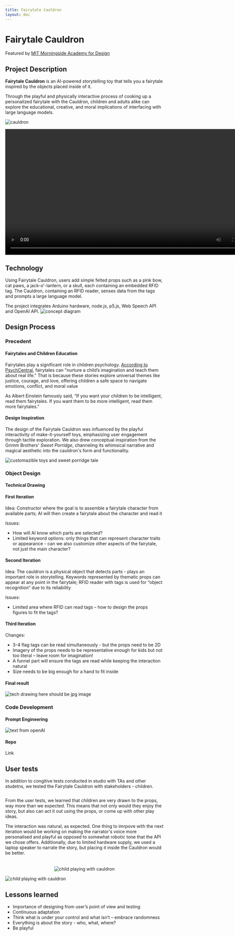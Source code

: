 ```yaml
---
title: Fairytale Cauldron
layout: doc
---
```

# Fairytale Cauldron
Featured by [MIT Morningside Academy for Design](https://www.instagram.com/p/DD4UAR2M043/?img_index=1)


## Project Description
**Fairytale Cauldron** is an AI-powered storytelling toy that tells you a fairytale inspired by the objects placed inside of it. 

Through the playful and physically interactive process of cooking up a personalized fairytale with the Cauldron, children and adults alike can explore the educational, creative, and moral implications of interfacing with large language models.

![cauldron](./images/fairytale_cauldron/cauldron.png) 

<video controls width="800">
  <source src="https://www.youtube.com/watch?v=nPA18yt5-14" type="video/mp4">
  Your browser does not support the video tag.
</video>

## Technology

Using Fairytale Cauldron, users add simple felted props such as a pink bow, cat paws, a jack-o'-lantern, or a skull, each containing an embedded RFID tag. The Cauldron, containing an RFID reader, senses data from the tags and prompts a large language model.

The project integrates Arduino hardware, node.js, p5.js, Web Speech API and OpenAI API.
![concept diagram](./images/fairytale_cauldron/diagram.png) 

## Design Process

### Precedent

#### Fairytales and Children Education
Fairytales play a significant role in children psychology. [According to PsychCentral](https://psychcentral.com/health/pros-and-cons-of-exposing-kids-to-fairytales), fairytales can "nurture a child’s imagination and teach them about real life." That is because these stories explore universal themes like justice, courage, and love, offering children a safe space to navigate emotions, conflict, and moral value

As Albert Einstein famously said, “If you want your children to be intelligent, read them fairytales. If you want them to be more intelligent, read them more fairytales.”

#### Design Inspiration

The design of the Fairytale Cauldron was influenced by the playful interactivity of make-it-yourself toys, emphasizing user engagement through tactile exploration. We also drew conceptual inspiration from the Grimm Brothers' *Sweet Porridge*, channeling its whimsical narrative and magical aesthetic into the cauldron's form and functionality.

![customazible toys and sweet porridge tale](./images/fairytale_cauldron/precedent.png) 

### Object Design

#### Technical Drawing

#### First Iteration
Idea: Constructor where the goal is to assemble a fairytale character from available parts; AI will then create a fairytale about the character and read it

Issues:
- How will AI know which parts are selected?
- Limited keyword options: only things that can represent character traits or appearance - can we also customize other aspects of the fairytale, not just the main character?

#### Second Iteration 
Idea: The cauldron is a physical object that detects parts - plays an important role in storytelling. Keywords represented by thematic props can appear at any point in the fairytale; RFID reader with tags is used for “object recognition” due to its reliability

Issues:
- Limited area where RFID can read tags – how to design the props figures to fit the tags?

#### Third Iteration
Changes: 
- 3-4 flag tags can be read simultaneously - but the props need to be 2D
- Imagery of the props needs to be representative enough for kids but not too literal – leave room for imagination!
- A funnel part will ensure the tags are read while keeping the interaction natural
- Size needs to be big enough for a hand to fit inside

#### Final result
![tech drawing](./images/fairytale_cauldron/techdrawing.png) 
here should be jpg image

### Code Development
#### Prompt Engineering
![text from openAI](./images/fairytale_cauldron/prompt.png) 

#### Repo
Link


## User tests
In addition to congitive tests conducted in studio with TAs and other studetns, we tested the Fairytale Cauldron with stakeholders - children.

<div style="display: flex; flex-wrap: wrap; gap: 20px; align-items: center;">

  <!-- Text Column -->
  <div style="flex: 1; min-width: 300px;">
  <p>
    From the user tests, we learned that children are very drawn to the props, way more than we expected. This means that not only would they enjoy the story, but also can act it out using the props, or come up with other play ideas.
  </p>
  <p>
  The interaction was natural, as expected. One thing to imrpove with the next iteration would be working on making the narrator's voice more personalised and playful as opposed to somewhat robotic tone that the API we chose offers. Additionally, due to limited hardware supply, we used a laptop speaker to narrate the story, but placing it inside the Cauldron would be better.
  </p>
  </div>

  <!-- Image Column -->
  <div style="flex: 1; min-width: 300px; text-align: center;">
    <img src="./images/fairytale_cauldron/user-test2.jpeg" alt="child playing with cauldron" style="max-width: 100%">
  </div>

</div>

![child playing with cauldron](./images/fairytale_cauldron/user-test1.gif) 


## Lessons learned
- Importance of designing from user’s point of view and testing
- Continuous adaptation
- Think what is under your control and what isn’t – embrace randomness
- Everything is about the story - who, what, where?
- Be playful



